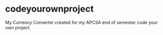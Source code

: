 # codeyourownproject
My Currency Converter created for my APCSA end of semester code your own project.
